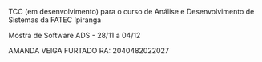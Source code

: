 TCC (em desenvolvimento) para o curso de Análise e Desenvolvimento de Sistemas da FATEC Ipiranga

Mostra de Software ADS - 28/11 a 04/12

AMANDA VEIGA FURTADO RA: 2040482022027